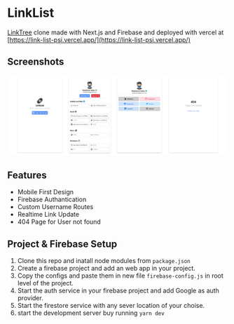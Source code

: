 # LinkList
[LinkTree](https://linktr.ee/) clone made with Next.js and Firebase and deployed with vercel at [https://link-list-psi.vercel.app/](https://link-list-psi.vercel.app/)

## Screenshots
![Screenshot](screenshot.png)

## Features
- Mobile First Design
- Firebase Authantication
- Custom Username Routes
- Realtime Link Update
- 404 Page for User not found

## Project & Firebase Setup
1. Clone this repo and inatall node modules from `package.json`
2. Create a firebase project and add an web app in your project.
3. Copy the configs and paste them in new file `firebase-config.js` in root level of the project.
4. Start the auth service in your firebase project and add Google as auth provider.
5. Start the firestore service with any sever location of your choise.
6. start the development server buy running `yarn dev`
